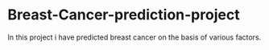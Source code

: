 # Breast-Cancer-prediction-project
In this project i have predicted breast cancer on the basis of various factors.





